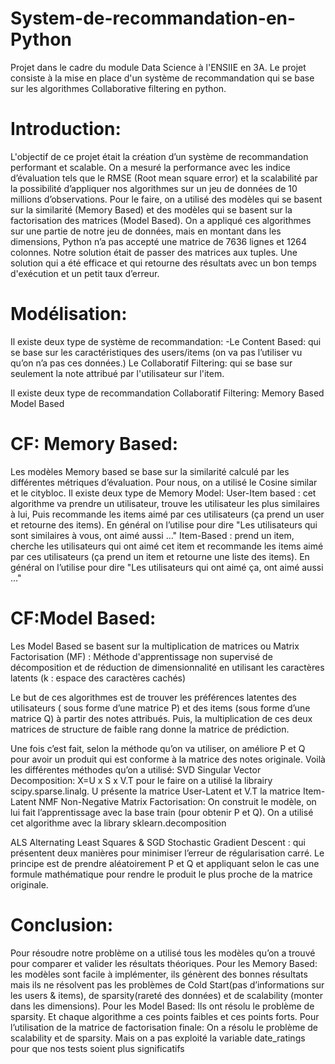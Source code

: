 # System-de-recommandation-en-Python
Projet dans le cadre du module Data Science à l'ENSIIE en 3A. Le projet consiste à la mise en place d'un système de recommandation qui se base sur les algorithmes Collaborative filtering en python.
# Introduction:
L'objectif de ce projet était la création d’un système de recommandation performant et scalable. On a mesuré la performance avec les indice d’évaluation tels que le RMSE (Root mean square error) et la scalabilité par la possibilité d’appliquer nos algorithmes sur un jeu de données de 10 millions d’observations. 
Pour le faire, on a utilisé des modèles qui se basent sur la similarité (Memory Based) et des modèles qui se basent sur la factorisation des matrices (Model Based). 
On a appliqué ces algorithmes sur une partie de notre jeu de données, mais en montant dans les dimensions, Python n’a pas accepté une matrice  de 7636 lignes et 1264 colonnes. 
Notre solution était de passer des matrices aux tuples. Une solution qui a été efficace et qui retourne des résultats avec un bon temps d'exécution et un petit taux d’erreur.
# Modélisation:
Il existe deux type de système de recommandation:
-Le Content Based: qui se base sur les caractéristiques des users/items (on va pas l’utiliser vu qu’on n’a pas ces données.)
Le Collaboratif Filtering: qui se base sur seulement la note attribué par l'utilisateur sur l'item. 
 
Il existe deux type de recommandation Collaboratif Filtering:
Memory Based
Model Based
# CF: Memory Based:
Les modèles Memory based se base sur la similarité calculé par les différentes métriques d’évaluation. Pour nous, on a utilisé le Cosine similar et le citybloc.
Il existe deux type de Memory Model:
User-Item based : cet algorithme va prendre un utilisateur, trouve les utilisateur les plus similaires à lui, Puis recommande les items aimé par ces utilisateurs (ça prend un user et retourne des items). En général on l’utilise pour dire "Les utilisateurs qui sont similaires à vous, ont aimé aussi ..."
Item-Based : prend un item, cherche les utilisateurs qui ont aimé cet item et recommande les items aimé par ces utilisateurs (ça prend un item et retourne une liste des items). En général on l’utilise pour dire "Les utilisateurs qui ont aimé ça, ont aimé aussi ..."

# CF:Model Based:
Les Model Based se basent sur la multiplication de matrices ou Matrix Factorisation (MF) : Méthode d'apprentissage non supervisé de décomposition et de réduction de dimensionnalité en utilisant les caractères latents (k : espace des caractères cachés)


Le but de ces algorithmes est de trouver les préférences latentes des utilisateurs ( sous forme d’une matrice P) et des items (sous forme d’une matrice Q) à partir des notes attribués. Puis, la multiplication de ces deux matrices de structure de faible rang donne la matrice de prédiction.  


Une fois c’est fait, selon la méthode qu’on va utiliser, on améliore P et Q pour avoir un produit qui est conforme à la matrice des notes originale. Voilà les différentes méthodes qu’on a utilisé:
SVD Singular Vector Decomposition: X=U x S x V.T pour le faire on a utilisé la librairy scipy.sparse.linalg. U présente la matrice User-Latent et V.T la matrice Item-Latent 
 NMF Non-Negative Matrix Factorisation: On construit le modèle, on lui fait l’apprentissage avec la base train (pour obtenir P et Q). On a utilisé cet algorithme avec la library sklearn.decomposition

ALS Alternating Least Squares & SGD Stochastic Gradient Descent : qui présentent deux manières pour minimiser l’erreur de régularisation carré. Le principe est de prendre aléatoirement P et Q et appliquant selon le cas une formule mathématique pour rendre le produit le plus proche de la matrice originale.
# Conclusion:
Pour résoudre notre problème on a utilisé tous les modèles qu’on a trouvé pour comparer et valider les résultats théoriques.
Pour les Memory Based:
les modèles sont facile à implémenter, ils génèrent des bonnes résultats mais ils ne résolvent pas les problèmes de Cold Start(pas d’informations sur les users & items), de sparsity(rareté des données) et de scalability (monter dans les dimensions). 
Pour les Model Based:
Ils ont résolu le problème de sparsity.  Et chaque algorithme a ces points faibles et ces points forts.
Pour l’utilisation de la matrice de factorisation finale: 
On a résolu le problème de scalability et de sparsity. 
Mais on a pas exploité la variable date_ratings pour que nos tests soient plus significatifs

